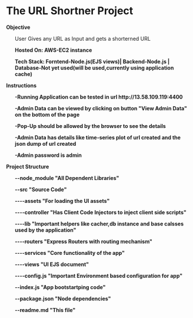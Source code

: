 # The URL Shortner Project
<b>Objective</b>
<ul> User Gives any URL as Input and gets a shorterned URL</ul>
<b><Application Details</b>
<ul>Hosted On: AWS-EC2 instance</ul>
<ul>Tech Stack: Forntend-Node.js(EJS views)| Backend-Node.js | Database-Not yet used(will be used,currently using application cache)</ul> 
<b>Instructions</b>
<ul>-Running Application can be tested in url http://13.58.109.119:4400</ul>
<ul>-Admin Data can be viewed by clicking on button "View Admin Data" on the bottom of the page</ul>
<ul>-Pop-Up should be allowed by the browser to see the details</ul>
<ul>-Admin Data has details like time-series plot of url created and the json dump of url created</ul>
<ul>-Admin password is admin</ul>
<b>Project Structure</b>
<ul>--<b>node_module</b>   "All Dependent Libraries"</ul>
<ul>--<b>src</b>   "Source Code"</ul>
<ul>----<b>assets</b>   "For loading the UI assets"</ul>
<ul>----<b>controller</b>   "Has Client Code Injectors to inject client side scripts"</ul>
<ul>----<b>lib</b>   "Important helpers like cacher,db instance and base calsses used by the application"</ul>
<ul>----<b>routers</b>   "Express Routers with routing mechanism"</ul>
<ul>----<b>services</b>   "Core functionality of the app"</ul>
<ul>----<b>views</b>   "UI EJS document"</ul>
<ul>----<b>config.js</b>   "Important Environment based configuration for app"</ul>
<ul>--<b>index.js</b>   "App bootstartping code"</ul>
<ul>--<b>package.json</b>   "Node dependencies"</ul>
<ul>--<b>readme.md</b>   "This file"</ul>

 


